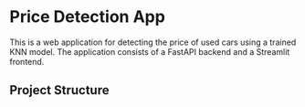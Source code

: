 # Price Detection App

This is a web application for detecting the price of used cars using a trained KNN model. The application consists of a FastAPI backend and a Streamlit frontend.

## Project Structure

